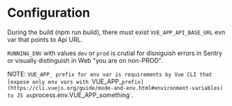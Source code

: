 # Configuration

During the build (npm run build), there must exist `VUE_APP_API_BASE_URL` evn var that points to Api URL.

`RUNNING_ENV` with values `dev` or `prod` is crutial for disniguish errors in Sentry or visually distinguish in Web "you are on non-PROD".

NOTE: `VUE_APP_ prefix for env var is requirements by Vue CLI that [expose only env vars with `VUE_APP_` prefix](https://cli.vuejs.org/guide/mode-and-env.html#environment-variables) to JS as `process.env.VUE_APP_something`.